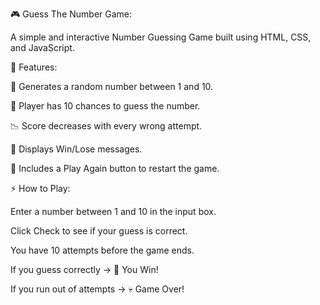 🎮 Guess The Number Game:

A simple and interactive Number Guessing Game built using HTML, CSS, and JavaScript.


🚀 Features:

🔢 Generates a random number between 1 and 10.

🎯 Player has 10 chances to guess the number.

📉 Score decreases with every wrong attempt.

🎉 Displays Win/Lose messages.

🔄 Includes a Play Again button to restart the game.
 

⚡ How to Play:

Enter a number between 1 and 10 in the input box.

Click Check to see if your guess is correct.

You have 10 attempts before the game ends.

If you guess correctly → 🎉 You Win!

If you run out of attempts → 💀 Game Over!

